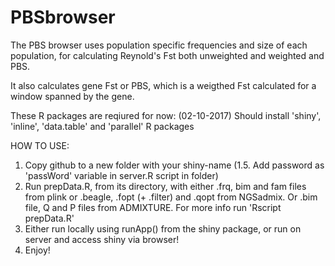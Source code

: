 # PBSbrowser

The PBS browser uses population specific frequencies and size of each population,
for calculating Reynold's Fst both unweighted and weighted and PBS.

It also calculates gene Fst or PBS, which is a weigthed Fst calculated for a window spanned by the gene.

These R packages are reqiured for now: (02-10-2017)
Should install 'shiny', 'inline', 'data.table' and 'parallel' R packages

HOW TO USE:

1. Copy github to a new folder with your shiny-name
(1.5. Add password as 'passWord' variable in server.R script in folder)
2. Run prepData.R, from its directory, with either .frq, bim and fam files from plink or .beagle, .fopt (+ .filter) and .qopt from NGSadmix. Or .bim file, Q and P files from
ADMIXTURE. For more info run 'Rscript prepData.R'
3. Either run locally using runApp() from the shiny package, or run on server and access shiny via browser!
4. Enjoy!